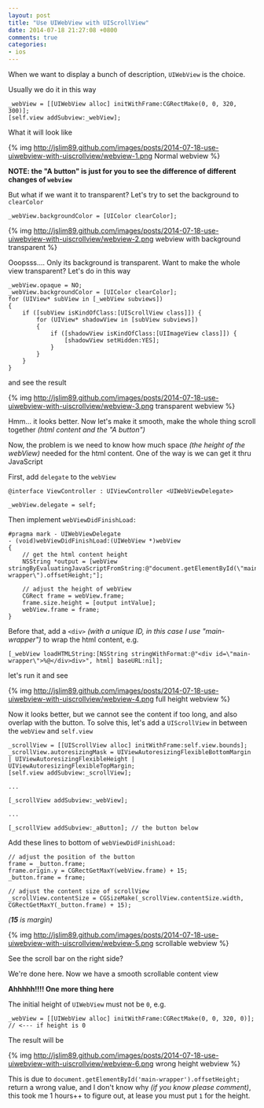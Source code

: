 ```yaml
---
layout: post
title: "Use UIWebView with UIScrollView"
date: 2014-07-18 21:27:08 +0800
comments: true
categories: 
- ios
---
```


When we want to display a bunch of description, `UIWebView` is the choice.

Usually we do it in this way

```obj-c ViewController.m
_webView = [[UIWebView alloc] initWithFrame:CGRectMake(0, 0, 320, 300)];
[self.view addSubview:_webView];
```

What it will look like

{% img http://jslim89.github.com/images/posts/2014-07-18-use-uiwebview-with-uiscrollview/webview-1.png Normal webview %}

**NOTE: the "A button" is just for you to see the difference of different changes of `webview`**

But what if we want it to transparent? Let's try to set the background to `clearColor`

```obj-c ViewController.m
_webView.backgroundColor = [UIColor clearColor];
```

{% img http://jslim89.github.com/images/posts/2014-07-18-use-uiwebview-with-uiscrollview/webview-2.png webview with background transparent %}

Ooopsss.... Only its background is transparent. Want to make the whole view transparent? Let's do in this way

```obj-c ViewController.m
_webView.opaque = NO;
_webView.backgroundColor = [UIColor clearColor];
for (UIView* subView in [_webView subviews])
{
    if ([subView isKindOfClass:[UIScrollView class]]) {
        for (UIView* shadowView in [subView subviews])
        {
            if ([shadowView isKindOfClass:[UIImageView class]]) {
                [shadowView setHidden:YES];
            }
        }
    }
}
```

and see the result

{% img http://jslim89.github.com/images/posts/2014-07-18-use-uiwebview-with-uiscrollview/webview-3.png transparent webview %}

Hmm... it looks better. Now let's make it smooth, make the whole thing scroll together _(html content and the "A button")_

Now, the problem is we need to know how much space _(the height of the webView)_ needed for the html content. One of the way is we can get it thru JavaScript

First, add `delegate` to the `webView`

```obj-c ViewController.h
@interface ViewController : UIViewController <UIWebViewDelegate>
```

```obj-c ViewController.m
_webView.delegate = self;
```

Then implement `webViewDidFinishLoad:`

```obj-c ViewController.m
#pragma mark - UIWebViewDelegate
- (void)webViewDidFinishLoad:(UIWebView *)webView
{
    // get the html content height
    NSString *output = [webView stringByEvaluatingJavaScriptFromString:@"document.getElementById(\"main-wrapper\").offsetHeight;"];

    // adjust the height of webView
    CGRect frame = webView.frame;
    frame.size.height = [output intValue];
    webView.frame = frame;
}
```

Before that, add a `<div>` _(with a unique ID, in this case I use "main-wrapper")_ to wrap the html content, e.g.

```obj-c ViewController.m
[_webView loadHTMLString:[NSString stringWithFormat:@"<div id=\"main-wrapper\">%@</div>div>", html] baseURL:nil];
```

let's run it and see

{% img http://jslim89.github.com/images/posts/2014-07-18-use-uiwebview-with-uiscrollview/webview-4.png full height webview %}

Now it looks better, but we cannot see the content if too long, and also overlap with the button. To solve this, let's add a `UIScrollView` in between the `webView` and `self.view`

```obj-c ViewController.m
_scrollView = [[UIScrollView alloc] initWithFrame:self.view.bounds];
_scrollView.autoresizingMask = UIViewAutoresizingFlexibleBottomMargin | UIViewAutoresizingFlexibleHeight | UIViewAutoresizingFlexibleTopMargin;
[self.view addSubview:_scrollView];

...

[_scrollView addSubview:_webView];

...

[_scrollView addSubview:_aButton]; // the button below
```

Add these lines to bottom of `webViewDidFinishLoad:`

```obj-c ViewController.m
// adjust the position of the button
frame = _button.frame;
frame.origin.y = CGRectGetMaxY(webView.frame) + 15;
_button.frame = frame;

// adjust the content size of scrollView
_scrollView.contentSize = CGSizeMake(_scrollView.contentSize.width, CGRectGetMaxY(_button.frame) + 15);
```

_(**15** is margin)_

{% img http://jslim89.github.com/images/posts/2014-07-18-use-uiwebview-with-uiscrollview/webview-5.png scrollable webview %}

See the scroll bar on the right side?

We're done here. Now we have a smooth scrollable content view

**Ahhhhh!!!! One more thing here**

The initial height of `UIWebView` must not be `0`, e.g.

```obj-c ViewController.m
_webView = [[UIWebView alloc] initWithFrame:CGRectMake(0, 0, 320, 0)]; // <--- if height is 0
```

The result will be

{% img http://jslim89.github.com/images/posts/2014-07-18-use-uiwebview-with-uiscrollview/webview-6.png wrong height webview %}

This is due to `document.getElementById('main-wrapper').offsetHeight;` return a wrong value, and I don't know why _(if you know please comment)_, this took me 1 hours++ to figure out, at lease you must put `1` for the height.
